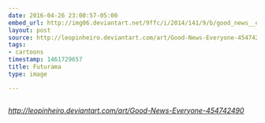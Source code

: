 ```yaml
---
date: 2016-04-26 23:00:57-05:00
embed_url: http://img06.deviantart.net/9ffc/i/2014/141/9/b/good_news__everyone__by_leopinheiro-d7iqpju.jpg
layout: post
source: http://leopinheiro.deviantart.com/art/Good-News-Everyone-454742490
tags:
- cartoons
timestamp: 1461729657
title: Futurama
type: image

---
```

<img src="http://img06.deviantart.net/9ffc/i/2014/141/9/b/good_news__everyone__by_leopinheiro-d7iqpju.jpg" alt="" />

<cite>http://leopinheiro.deviantart.com/art/Good-News-Everyone-454742490</cite>

